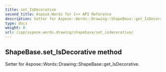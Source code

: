 ```yaml
---
title: set_IsDecorative
second_title: Aspose.Words for C++ API Reference
description: Setter for Aspose::Words::Drawing::ShapeBase::get_IsDecorative. 
type: docs
weight: 0
url: /cpp/aspose.words.drawing/shapebase/set_isdecorative/
---
```

## ShapeBase.set_IsDecorative method


Setter for Aspose::Words::Drawing::ShapeBase::get_IsDecorative. 

